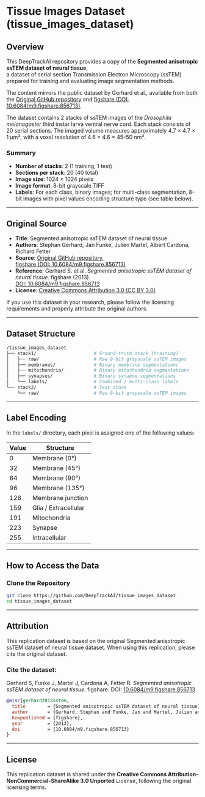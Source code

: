 # Tissue Images Dataset (tissue_images_dataset)

## Overview

This DeepTrackAI repository provides a copy of the **Segmented anisotropic ssTEM dataset of neural tissue**,  
a dataset of serial section Transmission Electron Microscopy (ssTEM) prepared for training and evaluating image segmentation methods.

The content mirrors the public dataset by Gerhard et al., available from both the [Original GitHub repository](https://github.com/unidesigner/groundtruth-drosophila-vnc) and [figshare (DOI: 10.6084/m9.figshare.856713)](https://doi.org/10.6084/m9.figshare.856713).

The dataset contains 2 stacks of ssTEM images of the *Drosophila melanogaster* third instar larva ventral nerve cord. Each stack consists of 20 serial sections. The imaged volume measures approximately 4.7 × 4.7 × 1 μm³, with a voxel resolution of 4.6 × 4.6 × 45–50 nm³.

### Summary
- **Number of stacks**: 2 (1 training, 1 test)  
- **Sections per stack**: 20 (40 total)  
- **Image size**: 1024 × 1024 pixels    
- **Image format**: 8-bit grayscale TIFF  
- **Labels**: For each class, binary images; for multi-class segmentation, 8-bit images with pixel values encoding structure type (see table below).

---

## Original Source

- **Title**: Segmented anisotropic ssTEM dataset of neural tissue  
- **Authors**: Stephan Gerhard, Jan Funke, Julien Martel, Albert Cardona, Richard Fetter
- **Source**: [Original GitHub repository](https://github.com/unidesigner/groundtruth-drosophila-vnc),  
  [figshare (DOI: 10.6084/m9.figshare.856713)](https://doi.org/10.6084/m9.figshare.856713)  
- **Reference**: Gerhard S. et al. *Segmented anisotropic ssTEM dataset of neural tissue.* figshare (2013).  
  [DOI: 10.6084/m9.figshare.856713](https://doi.org/10.6084/m9.figshare.856713)  
- **License**: [Creative Commons Attribution 3.0 (CC BY 3.0)](https://creativecommons.org/licenses/by/3.0/)

If you use this dataset in your research, please follow the licensing requirements and properly attribute the original authors.

---

## Dataset Structure

```bash
/tissue_images_dataset
├── stack1/                     # Ground-truth stack (training)
│   ├── raw/                    # Raw 8-bit grayscale ssTEM images
│   ├── membranes/              # Binary membrane segmentations 
│   ├── mitochondria/           # Binary mitochondria segmentations
│   ├── synapses/               # Binary synapse segmentations
│   └── labels/                 # Combined / multi-class labels
└── stack2/                     # Test stack 
    └── raw/                    # Raw 8-bit grayscale ssTEM images
```

---

## Label Encoding

In the `labels/` directory, each pixel is assigned one of the following values:

| Value | Structure                          |
|-------|------------------------------------|
| 0     | Membrane (0°)                      |
| 32    | Membrane (45°)                     |
| 64    | Membrane (90°)                     |
| 96    | Membrane (135°)                    |
| 128   | Membrane junction                  |
| 159   | Glia / Extracellular                |
| 191   | Mitochondria                       |
| 223   | Synapse                            |
| 255   | Intracellular                      |

---

## How to Access the Data

### Clone the Repository
```bash
git clone https://github.com/DeepTrackAI/tissue_images_dataset
cd tissue_images_dataset
```

---

## Attribution

This replication dataset is based on the original Segmented anisotropic ssTEM dataset of neural tissue dataset. When using this replication, please cite the original dataset.

### Cite the dataset:
Gerhard S, Funke J, Martel J, Cardona A, Fetter R. *Segmented anisotropic ssTEM dataset of neural tissue.* figshare. DOI: [10.6084/m9.figshare.856713](https://doi.org/10.6084/m9.figshare.856713)

```bibtex
@misc{gerhard2013sstem,
  title        = {Segmented anisotropic ssTEM dataset of neural tissue},
  author       = {Gerhard, Stephan and Funke, Jan and Martel, Julien and Cardona, Albert and Fetter, Richard},
  howpublished = {figshare},
  year         = {2013},
  doi          = {10.6084/m9.figshare.856713}
}
```

---

## License

This replication dataset is shared under the **Creative Commons Attribution-NonCommercial-ShareAlike 3.0 Unported** License, following the original licensing terms.
